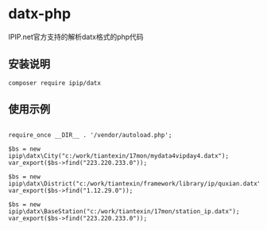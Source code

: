 # datx-php
IPIP.net官方支持的解析datx格式的php代码

## 安装说明
<pre><code>composer require ipip/datx</code></pre>

## 使用示例
<pre>
<code>
require_once __DIR__ . '/vendor/autoload.php';

$bs = new ipip\datx\City("c:/work/tiantexin/17mon/mydata4vipday4.datx");
var_export($bs->find("223.220.233.0"));

$bs = new ipip\datx\District("c:/work/tiantexin/framework/library/ip/quxian.datx");
var_export($bs->find("1.12.29.0"));

$bs = new ipip\datx\BaseStation("c:/work/tiantexin/17mon/station_ip.datx");
var_export($bs->find("223.220.233.0"));
</code>
</pre>